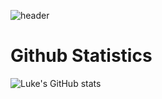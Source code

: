 ![header](https://capsule-render.vercel.app/api?type=Cylinder&color=auto&height=300&section=header&text=devlukej&fontSize=90)

# Github Statistics

![Luke's GitHub stats](https://github-readme-stats.vercel.app/api?username=devlukej&theme=neon&show_icons=true)

<!--
**devlukej/devlukej** is a ✨ _special_ ✨ repository because its `README.md` (this file) appears on your GitHub profile.

Here are some ideas to get you started:

- 🔭 I’m currently working on ...
- 🌱 I’m currently learning ...
- 👯 I’m looking to collaborate on ...
- 🤔 I’m looking for help with ...
- 💬 Ask me about ...
- 📫 How to reach me: ...
- 😄 Pronouns: ...
- ⚡ Fun fact: ...
-->
